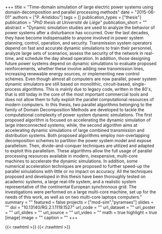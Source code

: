 +++
title = "Time-domain simulation of large electric power systems using domain-decomposition and parallel processing methods"
date = "2015-06-01"
authors = ["P. Aristidou"]
tags = []
publication_types = ["thesis"]
publication = "_PhD thesis at Université de Liège_"
publication_short = ""
abstract = "Dynamic simulation studies are used to analyze the behavior of power systems after a disturbance has occurred. Over the last decades, they have become indispensable to anyone involved in power system planning, control, operation, and security. Transmission system operators depend on fast and accurate dynamic simulations to train their personnel, analyze large sets of scenarios, assess the security of the network in real-time, and schedule the day ahead operation. In addition, those designing future power systems depend on dynamic simulations to evaluate proposed reinforcements, whether these involve adding new transmission lines, increasing renewable energy sources, or implementing new control schemes.   Even though almost all computers are now parallel, power system dynamic simulators are still based on monolithic, circuit-based, single-process algorithms. This is mainly due to legacy code, written in the 80's, that is still today in the core of the most important commercial tools and does not allow them to fully exploit the parallel computational resources of modern computers.   In this thesis, two parallel algorithms belonging to the family of Domain Decomposition Methods are developed to tackle the computational complexity of power system dynamic simulations. The first proposed algorithm is focused on accelerating the dynamic simulation of large interconnected systems; while, the second algorithm aims at accelerating dynamic simulations of large combined transmission and distribution systems.   Both proposed algorithms employ non-overlapping decomposition schemes to partition the power system model and expose parallelism. Then, divide-and-conquer techniques are utilized and adapted to exploit this parallelism. These algorithms allow the full usage of parallel processing resources available in modern, inexpensive, multi-core machines to accelerate the dynamic simulations. In addition, some numerical acceleration techniques are proposed to further speed-up the parallel simulations with little or no impact on accuracy.   All the techniques proposed and developed in this thesis have been thoroughly tested on academic systems, a large real-life system, and a realistic system representative of the continental European synchronous grid. The investigations were performed on a large multi-core machine, set up for the needs of this work, as well as on two multi-core laptops computers."
summary = ""
featured = false
projects = ["mod-sim","pyramses"]
slides = ""
doi = "10.13140/RG.2.1.1119.1527"
url_code = ""
url_dataset = ""
url_poster = ""
url_slides = ""
url_source = ""
url_video = ""
math = true
highlight = true
[image]
image = ""
caption = ""
+++

{{< rawhtml >}}
<a href="https://plu.mx/plum/a/?doi=10.13140/RG.2.1.1119.1527" class="plumx-details"></a>
{{< /rawhtml >}}
